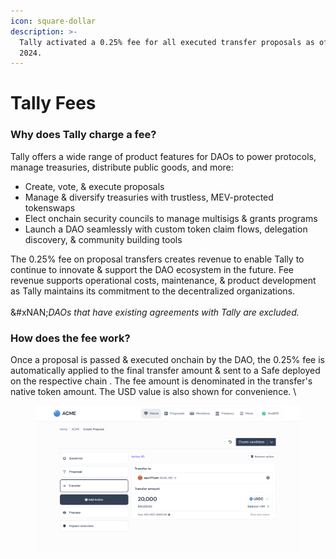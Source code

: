 ```yaml
---
icon: square-dollar
description: >-
  Tally activated a 0.25% fee for all executed transfer proposals as of July 1,
  2024.
---
```


# Tally Fees

### Why does Tally charge a fee?&#x20;

Tally offers a wide range of product features for DAOs to power protocols, manage treasuries, distribute public goods, and more:

* Create, vote, & execute proposals&#x20;
* Manage & diversify treasuries with trustless, MEV-protected tokenswaps
* Elect onchain security councils to manage multisigs & grants programs
* Launch a DAO seamlessly with custom token claim flows, delegation discovery, & community building tools&#x20;

The 0.25% fee on proposal transfers creates revenue to enable Tally to continue to innovate & support the DAO ecosystem in the future. Fee revenue supports operational costs, maintenance, & product development as Tally maintains its commitment to the decentralized organizations.\
\
&#xNAN;_&#x44;AOs that have existing agreements with Tally are excluded._



### How does the fee work?&#x20;

Once a proposal is passed & executed onchain by the DAO, the 0.25% fee is automatically applied to the final transfer amount & sent to a Safe deployed on the respective chain . The fee amount is denominated in the transfer's native token amount. The USD value is also shown for convenience. \


<figure><img src="../.gitbook/assets/1_Test_Governance-Page.png" alt=""><figcaption></figcaption></figure>
